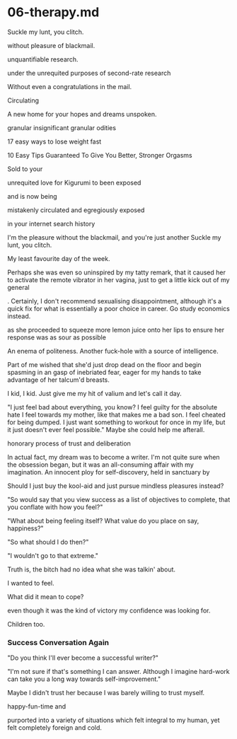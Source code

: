 # 06-therapy.md

Suckle my lunt, you clitch.

without pleasure of blackmail.

unquantifiable research.

under the unrequited purposes of second-rate research

Without even a congratulations in the mail.

Circulating

A new home for your hopes and dreams unspoken.

granular
insignificant granular odities

17 easy ways to lose weight fast

10 Easy Tips Guaranteed To Give You Better, Stronger Orgasms

Sold to your

 unrequited love for Kigurumi to been exposed

 and is now being

mistakenly circulated and egregiously exposed

in your internet search history

I'm the pleasure without the blackmail, and you're just another  Suckle my lunt, you clitch.

My least favourite day of the week.

 Perhaps she was even so uninspired by my tatty remark, that it caused her to activate the remote vibrator in her vagina, just to get a little kick out of my general

 . Certainly, I don't recommend sexualising disappointment, although it's a quick fix for what is essentially a poor choice in career. Go study economics instead.

 as she proceeded to squeeze more lemon juice onto her lips to ensure her response was as sour as possible


 An enema of politeness. Another fuck-hole with a source of intelligence.


Part of me wished that she'd just drop dead on the floor and begin spasming in an gasp of inebriated fear, eager for my hands to take advantage of her talcum'd breasts.

I kid, I kid. Just give me my hit of valium and let's call it day.

"I just feel bad about everything, you know? I feel guilty for the absolute hate I feel towards my mother, like that makes me a bad son. I feel cheated for being dumped. I just want something to workout for once in my life, but it just doesn't ever feel possible." Maybe she could help me afterall.

honorary process of trust and deliberation

In actual fact, my dream was to become a writer. I'm not quite sure when the obsession began, but it was an all-consuming affair with my imagination. An innocent ploy for self-discovery, held in sanctuary by


Should I just buy the kool-aid and just pursue mindless pleasures instead?



"So would say that you view success as a list of objectives to complete, that you conflate with how you feel?"

"What about being feeling itself? What value do you place on say, happiness?"


"So what should I do then?"

"I wouldn't go to that extreme."


Truth is, the bitch had no idea what she was talkin' about.


I wanted to feel.

What did it mean to cope?




even though it was the kind of victory my confidence was looking for.

Children too.

### Success Conversation Again

"Do you think I'll ever become a successful writer?"

"I'm not sure if that's something I can answer. Although I imagine hard-work can take you a long way towards self-improvement."

Maybe I didn't trust her because I was barely willing to trust myself.

happy-fun-time and


purported into a variety of situations which felt integral to my human, yet felt completely foreign and cold.


